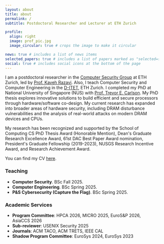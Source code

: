 ```yaml
---
layout: about
title: about
permalink: /
subtitle: Postdoctoral Researcher and Lecturer at ETH Zurich

profile:
  align: right
  image: prof_pic.jpg
  image_circular: true # crops the image to make it circular

news: true # includes a list of news items
selected_papers: true # includes a list of papers marked as "selected={true}"
social: true # includes social icons at the bottom of the page
---
```


I am a postdoctoral researcher in the <a href="https://comsec.ethz.ch/">Computer Security Group</a> at ETH Zurich, led by <a href="https://comsec.ethz.ch/people/kaveh-razavi/">Prof. Kaveh Razavi</a>. Also, I teach Computer Security and Computer Engineering in the <a href="https://www.ee.ethz.ch/">D-ITET</a>, ETH Zurich. I completed my PhD at National University of Singapore (NUS) with <a href="https://www.comp.nus.edu.sg/~tcarlson/">Prof. Trevor E. Carlson</a>. My PhD thesis explores innovative solutions to build efficient and secure processors through hardware/software co-design. My current research has expanded into broader areas of hardware security, including DRAM disturbance vulnerabilities and the analysis of real-world attacks on modern DRAM devices and CPUs.

My research has been recognized and supported by the School of Computing CS PhD Thesis Award (Honorable Mention), Dean's Graduate Research Excellence Award, 61st DAC Best Paper Award nomination, President's Graduate Fellowship (2019-2023), NUSGS Research Incentive Award, and Research Achievement Award.

You can find my CV <a href="https://ahajiabadi.github.io/assets/pdf/Ali_Hajiabadi_CV.pdf">here</a>.

<h3>Teaching</h3>
<ul>
  <li><strong>Computer Security</strong>. BSc Fall 2025.</li>
  <li><strong>Computer Engineering</strong>. BSc Spring 2025.</li>
  <li><strong>P&amp;S Cybersecurity (Capture the Flag)</strong>. BSc Spring 2025.</li>
</ul>

<h3>Academic Services</h3>
<ul>
  <li><strong>Program Committee</strong>: HPCA 2026, MICRO 2025, EuroS&amp;P 2026, AsiaCCS 2026</li>
  <li><strong>Sub-reviewer</strong>: USENIX Security 2025</li>
  <li><strong>Journals</strong>: ACM TACO, ACM TRETS, IEEE CAL</li>
  <li><strong>Shadow Program Committee</strong>: EuroSys 2024, EuroSys 2023</li>
</ul>
